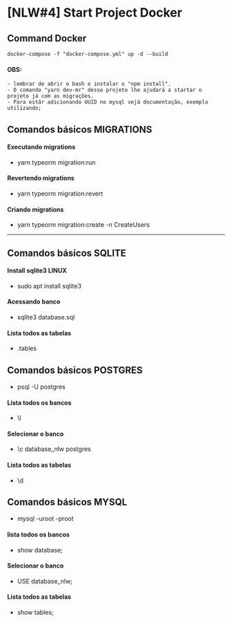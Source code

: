 # [NLW#4] Start Project Docker

## Command Docker
`docker-compose -f "docker-compose.yml" up -d --build`

#### OBS: 
    - lembrar de abrir o bash e instalar o "npm install".
    - O comando "yarn dev-mr" desse projeto lhe ajudará a startar o projeto já com as migrações.
    - Para estár adicionando UUID no mysql vejá documentação, exemplo utilizando;

## Comandos básicos MIGRATIONS
#### Executando migrations
 - yarn typeorm migration:run
#### Revertendo migrations
 - yarn typeorm migration:revert
#### Criando migrations
 - yarn typeorm migration:create -n CreateUsers

_______

## Comandos básicos SQLITE
#### Install sqlite3 LINUX
- sudo apt install sqlite3
#### Acessando banco 
-  sqlite3 database.sql
#### Lista todos as tabelas
- .tables

## Comandos básicos POSTGRES
-  psql -U postgres
#### Lista todos os bancos
- \l
#### Selecionar o banco 
- \c database_nlw postgres
#### Lista todos as tabelas
- \d

## Comandos básicos MYSQL
- mysql -uroot -proot
#### lista todos os bancos
- show database;
#### Selecionar o banco 
- USE database_nlw;
#### Lista todos as tabelas
- show tables;
